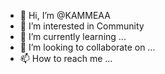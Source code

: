 - 👋 Hi, I’m @KAMMEAA
- 👀 I’m interested in Community
- 🌱 I’m currently learning ...
- 💞️ I’m looking to collaborate on ...
- 📫 How to reach me ...

<!---
KAMMEAA/KAMMEAA is a ✨ special ✨ repository because its `README.md` (this file) appears on your GitHub profile.
You can click the Preview link to take a look at your changes.
--->
